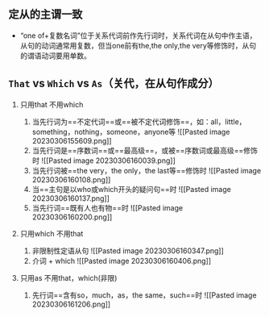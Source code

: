 ## 定从的主谓一致
- “one of+复数名词”位于关系代词前作先行词时，关系代词在从句中作主语，从句的动词通常用复数，但当one前有the,the only,the very等修饰时，从句的谓语动词要用单数。




## `That`  vs  `Which`  vs  `As`（关代，在从句作成分）
1. 只用that 不用which
	1. 当先行词为==不定代词==或==被不定代词修饰==，如：all，little，something，nothing，someone，anyone等
	![[Pasted image 20230306155609.png]]
	2. 当先行词是==序数词==或==最高级==，或被==序数词或最高级==修饰时
	![[Pasted image 20230306160039.png]]
	3. 当先行词被==the very，the only，the last等==修饰时
	![[Pasted image 20230306160108.png]]
	4. 当==主句是以who或which开头的疑问句==时
	![[Pasted image 20230306160137.png]]
	5. 当先行词==既有人也有物==时
	![[Pasted image 20230306160200.png]]

2. 只用which 不用that
	1. 非限制性定语从句
	![[Pasted image 20230306160347.png]]
	2. 介词 + which
	![[Pasted image 20230306160406.png]]
	
3. 只用as 不用that，which(非限)
	1. 先行词==含有so，much，as，the same，such==时
	![[Pasted image 20230306161206.png]]

